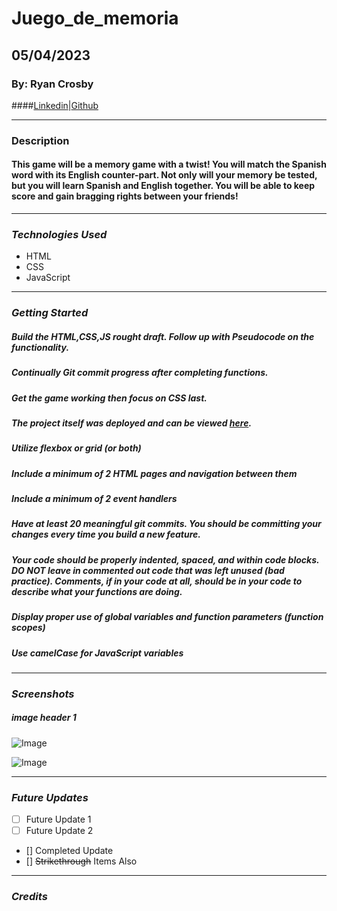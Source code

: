 # Juego_de_memoria

## 05/04/2023

### By: Ryan Crosby


####[Linkedin](https://www.linkedin.com/in/rcrosby22/)|[Github](https://github.com/rcrosby22)

***

### **Description**

#### This game will be a memory game with a twist!  You will match the Spanish word with its English counter-part.  Not only will your memory be tested, but you will learn Spanish and English together.  You will be able to keep score and gain bragging rights between your friends!

***

### **_Technologies Used_**

- HTML
- CSS
- JavaScript


***
### **_Getting Started_**

##### Build the HTML,CSS,JS rought draft. Follow up with Pseudocode on the functionality.

##### Continually Git commit progress after completing functions.

##### Get the game working then focus on CSS last.

##### The project itself was deployed and can be viewed [here](URL).

##### Utilize flexbox or grid (or both)

##### Include a minimum of 2 HTML pages and navigation between them

##### Include a minimum of 2 event handlers

##### Have at least 20 meaningful git commits. You should be committing your changes every time you build a new feature.

##### Your code should be properly indented, spaced, and within code blocks. DO NOT leave in commented out code that was left unused (bad practice). Comments, if in your code at all, should be in your code to describe what your functions are doing.

##### Display proper use of global variables and function parameters (function scopes)

##### Use camelCase for JavaScript variables

---

### **_Screenshots_**

##### image header 1

![Image]()


![Image]()

***

### **_Future Updates_**

- [ ] Future Update 1
- [ ] Future Update 2
- [] Completed Update
- [] ~~Strikethrough~~ Items Also

***

### **_Credits_**
